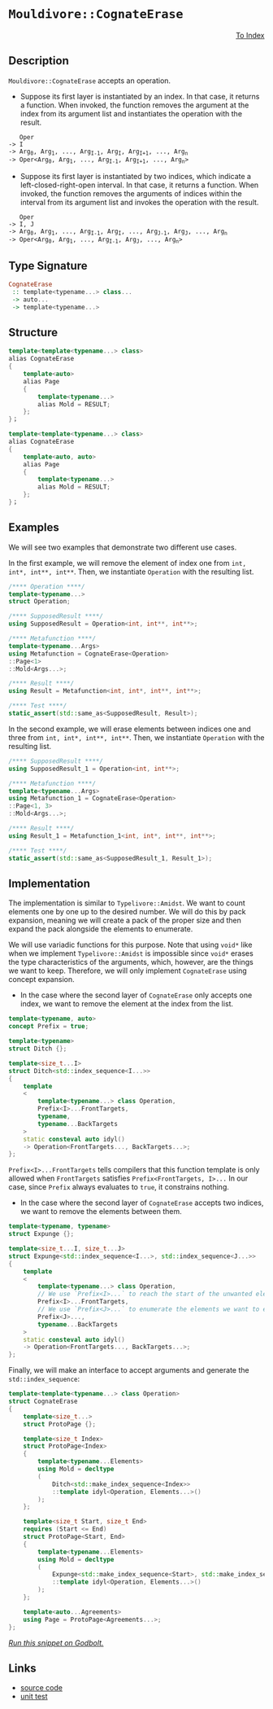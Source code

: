 <!-- Copyright 2024 Feng Mofan
SPDX-License-Identifier: Apache-2.0 -->

# `Mouldivore::CognateErase`

<p style='text-align: right;'><a href="../../../facilities/metafunctions.md#mouldivore-cognate-erase">To Index</a></p>

## Description

`Mouldivore::CognateErase` accepts an operation.

- Suppose its first layer is instantiated by an index.
In that case, it returns a function.
When invoked, the function removes the argument at the index from its argument list and instantiates the operation with the result.

<pre><code>   Oper
-> I
-> Arg<sub>0</sub>, Arg<sub>1</sub>, ..., Arg<sub>I-1</sub>, Arg<sub>I</sub>, Arg<sub>I+1</sub>, ..., Arg<sub>n</sub>
-> Oper&lt;Arg<sub>0</sub>, Arg<sub>1</sub>, ..., Arg<sub>I-1</sub>, Arg<sub>I+1</sub>, ..., Arg<sub>n</sub>&gt;</code></pre>

- Suppose its first layer is instantiated by two indices, which indicate a left-closed-right-open interval.
In that case, it returns a function.
When invoked, the function removes the arguments of indices within the interval from its argument list and invokes the operation with the result.

<pre><code>   Oper
-> I, J
-> Arg<sub>0</sub>, Arg<sub>1</sub>, ..., Arg<sub>I-1</sub>, Arg<sub>I</sub>, ..., Arg<sub>J-1</sub>, Arg<sub>J</sub>, ..., Arg<sub>n</sub>
-> Oper&lt;Arg<sub>0</sub>, Arg<sub>1</sub>, ..., Arg<sub>I-1</sub>, Arg<sub>J</sub>, ..., Arg<sub>n</sub>&gt;</code></pre>

## Type Signature

```Haskell
CognateErase
 :: template<typename...> class...
 -> auto...
 -> template<typename...>
```

## Structure

```C++
template<template<typename...> class>
alias CognateErase
{
    template<auto>
    alias Page
    {
        template<typename...>
        alias Mold = RESULT;
    };
}；
```

```C++
template<template<typename...> class>
alias CognateErase
{
    template<auto, auto>
    alias Page
    {
        template<typename...>
        alias Mold = RESULT;
    };
}；
```

## Examples

We will see two examples that demonstrate two different use cases.

In the first example, we will remove the element of index one from `int, int*, int**, int**`.
Then, we instantiate `Operation` with the resulting list.

```C++
/**** Operation ****/
template<typename...>
struct Operation;

/**** SupposedResult ****/
using SupposedResult = Operation<int, int**, int**>;

/**** Metafunction ****/
template<typename...Args>
using Metafunction = CognateErase<Operation>
::Page<1>
::Mold<Args...>;

/**** Result ****/
using Result = Metafunction<int, int*, int**, int**>;

/**** Test ****/
static_assert(std::same_as<SupposedResult, Result>);
```

In the second example, we will erase elements between indices one and three from `int, int*, int**, int**`. Then, we instantiate `Operation` with the resulting list.

```C++
/**** SupposedResult ****/
using SupposedResult_1 = Operation<int, int**>;

/**** Metafunction ****/
template<typename...Args>
using Metafunction_1 = CognateErase<Operation>
::Page<1, 3>
::Mold<Args...>;

/**** Result ****/
using Result_1 = Metafunction_1<int, int*, int**, int**>;

/**** Test ****/
static_assert(std::same_as<SupposedResult_1, Result_1>);
```

## Implementation

The implementation is similar to `Typelivore::Amidst`.
We want to count elements one by one up to the desired number.
We will do this by pack expansion, meaning we will create a pack of the proper size and then expand the pack alongside the elements to enumerate.

We will use variadic functions for this purpose.
Note that using `void*` like when we implement `Typelivore::Amidst` is impossible since `void*` erases the type characteristics of the arguments, which, however, are the things we want to keep.
Therefore, we will only implement `CognateErase` using concept expansion.

- In the case where the second layer of `CognateErase` only accepts one index, we want to remove the element at the index from the list.

```C++
template<typename, auto>
concept Prefix = true;

template<typename>
struct Ditch {};

template<size_t...I>
struct Ditch<std::index_sequence<I...>>
{
    template
    <
        template<typename...> class Operation,
        Prefix<I>...FrontTargets,
        typename,
        typename...BackTargets
    >
    static consteval auto idyl()
    -> Operation<FrontTargets..., BackTargets...>;
};
```

`Prefix<I>...FrontTargets` tells compilers that this function template is only allowed when `FrontTargets` satisfies `Prefix<FrontTargets, I>...`
In our case, since `Prefix` always evaluates to `true`, it constrains nothing.

- In the case where the second layer of `CognateErase` accepts two indices, we want to remove the elements between them.

```C++
template<typename, typename>
struct Expunge {};

template<size_t...I, size_t...J>
struct Expunge<std::index_sequence<I...>, std::index_sequence<J...>>
{
    template
    <
        template<typename...> class Operation,
        // We use `Prefix<I>...` to reach the start of the unwanted elements.
        Prefix<I>...FrontTargets,
        // We use `Prefix<J>...` to enumerate the elements we want to erase.
        Prefix<J>...,
        typename...BackTargets
    >
    static consteval auto idyl()
    -> Operation<FrontTargets..., BackTargets...>;
};
```

Finally, we will make an interface to accept arguments and generate the `std::index_sequence`:

```C++
template<template<typename...> class Operation>
struct CognateErase
{
    template<size_t...>
    struct ProtoPage {};

    template<size_t Index>
    struct ProtoPage<Index>
    {
        template<typename...Elements>
        using Mold = decltype
        (
            Ditch<std::make_index_sequence<Index>>
            ::template idyl<Operation, Elements...>()
        );
    };

    template<size_t Start, size_t End>
    requires (Start <= End)
    struct ProtoPage<Start, End>
    {
        template<typename...Elements>
        using Mold = decltype
        (
            Expunge<std::make_index_sequence<Start>, std::make_index_sequence<End-Start>>
            ::template idyl<Operation, Elements...>()
        );
    };

    template<auto...Agreements>
    using Page = ProtoPage<Agreements...>;
};
```

[*Run this snippet on Godbolt.*](https://godbolt.org/#z:OYLghAFBqd5QCxAYwPYBMCmBRdBLAF1QCcAaPECAMzwBtMA7AQwFtMQByARg9KtQYEAysib0QXACx8BBAKoBnTAAUAHpwAMvAFYTStJg1DIApACYAQuYukl9ZATwDKjdAGFUtAK4sGIAKwA7KSuADJ4DJgAcj4ARpjEEgDMGqQADqgKhE4MHt6%2BAcEZWY4C4ZExLPGJXCm2mPalDEIETMQEeT5%2BQfWNOS1tBOXRcQnJqQqt7Z0FPZODw5XV4wCUtqhexMjsHAD0AFSHR8cnp/u7JhoAggdHANQAIphprozIeJgKd8cX17dnAJOvyulxBZiSEWQ3iwdxMSTcXkctEIAE84dhQeYIQwoV4YXC3MhJugsFR0Zi/sc7spiJgaKpvkdgQRMCw0gYWQSCCiXsw2KQ7kxEahydc0DjngRqbT6bCkg87gRiF5MHCrNdQf9AdrDsCtXcAJJs%2BhsQRMJqM3WanU284Um5Uh6EZAIS1264s43m1Xw7m81g%2BjHXSbKhyPZ2ukyBKyBB5q%2B2e9neglZABemAA%2BgQAHS5g2iq4hrxhp0EF0pgjoEAgCJYVQZpQARxVEoJBtz2fJSSDIOjoLuA8VrKTnOug7lbn748HiY5PrcfsYAY76LuUKYCi%2BAHkXsRzTlSFPp9K6XhVG30R2AGLEWQAFTawEwBAUh7Hx8VPKX/KP08XfMwDsLCYZAAGsH2IJ8X1/Atx3mRxkDXARJkwAA3MRBWFO48HQFFaAgFZfwAWlXHcEn3AQCRve9H2fBQOwFYCwIgqD6NzLt1V7OMkk4617mwVQ0i8IxMDdZlhznLkvwAgV/wDAsizDAShJE2E%2B1jeMNQ9CTk3hNNMxzPMBX0rMOwAKQUpViylZThKfCsqxrBg6wbTBmzeed23Y7tjMrata0wesmxbbYCTMlduwLKNOPHWdk3fAcCV/WKdM5X1pOXbzsDXAxNzuMi9yaN8rg/O5dl2O4AHVRK8JRYQANg0GlT3PeF827FdGsVVA7lpEDXQIBBRPmdo7lQKhFSGu5hIAd0MFl0DuBpWUYF9OwS6dmvpC8OtzajBBYujitK8qqpquqTEarazzCy92K6ogloYHxyJZSbROW00XzuGbRLmwRuqWvclHWkqP2u1q3As3bs2Oj85LYICQPA2joI22DB3gvBEPFFD0NoTDHpwvCCOI0jdwohgqNvA7UbY2G7iYlHILoiKMR4zENI5rSHXuDxgGYFlsGB0SflBOK0oXVL5wRwCspyjdtwpppLNDKV%2BcFnARc5mKZ2llM8HTUyst/RSpRpVAiGUJgnzUmNuN4jaJfnEypQNZzAoxgczelS3UGt%2By2o91qe3HaLkr1r1JdljtsBNVaFC96daoiYA7gAWU8Ra4QVLAoUXCOBwgQvp1Lcs9L8kAWCYUDMwCoK3JCzzg67UPSsHatnew3DaAJArKYFOOVsEen0VJjbx0I7mwcSrnHZnoco5dw2DLuAZ2mMleszubBnKT2lmzwWkvggdepSS%2BUd%2BcwiNp9i2rZt%2Bcz8HvfIvRvsJ8jkcZYyxHcyHr6ic34L3HCnIwGcs5ylzpgfOX4S7F0/seWyIkHLVmrrXDM9dXLuVbPCM%2B6JfKOXQXXYO2Cm4El3ugIi%2BDIrAPbh3EAXdia93hP3IqO944jzZuPEBg4p661ng7e0KUl4EiFEQDsVxgC0mHtBOhg4wFpwDqJHOvsH6BzcFImRgC2aaS4novitoAR6ipFeI%2Bkwd6qFYOyUWTJDFGNOMCTE4JITQhUfCcU2w0hyJ7PY/KyschiXFvrdK/o/6dmAT7NhOQDGUnuEILwaRiiYHQAAJU%2BF4WgUoxbXEUWvRJyS0kZKyVA/xr0YnwgiAQAUVTDg1MEIcDi9p9Tp2fEwKgwkHCBJyVcZ2Ukwly2zFcSCQCex5Naa0DpOILSqI1t6YWG55zRMosA6syiCRcALNWTOtB0AEmGcAUetD576nSQoTJ2S7G5KyOAs5FzSkTPaZ0lWlTBD1IIPsd5dTsINP2E0nm%2Bo7yfEuVaYMrQEIZkVgkAgEBiTVgUAGSFQC3AJKSZkFJdyskCkxQQdE/DmkOMBCY%2BJMCBCLQEtY%2BgQS4mEscQS%2BJBT0VFPOSUnpeTUWFJxRmLgpTllU1edUn5Hy/nHPpYcDObSpldIENS3pISFy/0GQc0ZoJxmSueTkblpS5lC21qwgJKyexrMfhsgUSQtkgB2Xs%2BEyrdHTz8Ti2VeSuU8tUY8qVTRuUEiqV8r5nyhWNNFQCqkQKLE9KxsgJFSh2iwsrgitgSKCQcqZS67FxSCBeu7PwjgaxaCcH8LwPwHAtCkFQJwSclhrB3AUBsLYKjwQ8FIAQTQOa1igQCJIbMGgAAcZgzAAE5%2B1cH8D27tXBAiBGkHmjgkheAsAkBoVIRaS1lo4LwBQIBUjNuLTm0gcBYAwEQCADYBAhLVIoBANAbI6AJCiAGTgqhu31SIvVSQdxgDIEQlIbMZheApMICQHCeh%2BCCBEGIdgUgZCCEUCodQO7SC6C4KQGae40icB4Lm/NhaW2ls4FuREZ6xoTUfc%2B1977P13G/WYO4EAPDXvoMQWEDaVi8G3VoNYEAkBXrSDesgF7uO8ZAMAKQZg%2BB0BZMQDdEBYg4diBENoKJ0O8Dk8wYgKItyxG0DA7djar1fS3AwWgin4NYFiF4YAbgxC0A3dwXgWBq5GHECZo%2B2m8CoU%2BDhwKMDEQ7EbVUhoOHkSxD3GpjwWAcNKjwPO2zpB3PEFiOip4DngDIiMC2tYVADCHIAGofBmmRItjaQPCFEOISDxWYNqBw4h/QhhjDWGsPoPAsQN2QDWKgbxOQbNEWJDnUwlbLBmBXXF4gOEPNtd6K55wEBXAzD8EhsIEQRhVDGEh4o2QBBzb0OtpoixRg1Em9K5oUwOieC6HoOwU3jsLCW0sVbtgTtbaQyNIYt39sSDWDWzY2wPv6Cw6QZdvBV13BIy%2Bt9H6v2duoxAXAAHGNYi4Cxpt6W1hDSYFgRIBFSDtskEkbM/akiTo0JIMwkhGoaH8PVftf2Z1zpAEkLg2Z6pcHqt2/tY76r%2BEkMOgn9UAc4dXeuzdyOd0ccPZx49BHETkEoAJhjd62CcDaCwVCgQiJMAVuArg/bsyM5Lf%2Bogo2qxIeK2Bsr0gKtKCq/B3QomUNMDQ7ZzDHAC38/g6u/Dp7EREZB0%2BsHmu07a9112mjdGeMMaY0kMwSO2O7ol3LhIMvL2oHo2MdcRhtdcFSDQLJCQpMyfgyphTSnSBF7UxprTDgS96dWgZozOHTPmcs7QazJf7N1acyW/AtIunuZs/r1Q3mWQl/89OktQWQsojCzsEtkXouNriwlpQSWO%2Bp3S3wLLChcuYHy7yEvpvSsQYt7ISrcGS229q2l/rVhLBNZa/AdrnXkKcB65WPrDXBvDYSEb8bWPLtHZcGciexCGcj2xWwOx2xyGAMgLKDe3AIu2WiOzPmAP/yaDPjAOWGe0ezOwKCwJuwqHe0R3WG%2Bwg2d1d0B1ww4F91IzfXT0Dx1z1xo1h0N0j0R1YxR1IDRwx0oGd1nVIHnSSB12J0CH8H7QnSSBJzJ25zdxXU4CFy3XX33SPRPTPSTwT2IAVx2GVzIxYAUFQkQlQiDznEmD/XwENyAxN1kDNyPyg3kCtzPx0Hp2Q1QyUzIOw3dzwylylHGhBx0L0IMKMO9AsVoxT3DwSEjySBj0UK41CN4zUNiIYxAH0KSQzEMP7QzGMIzVUFfTE1z0k0oALxLTL2M0bWKIr202rxT300M2My70wDMwsysxs0bXb0cxnzsxc17w83gy82QB8xH0EAC3gwnwU2nwi1G3n14EX0S1ZFXzS1Fw3xti3zywK33ysMPwkGP2g3sOqycIMCvw/xsCC1ayxw6yaBs12DhWv2sCGyBxGzGxOM%2B0QKaEAPcBwPmxAPQAwPuxgNyHeO20yA2wYG%2BIO1QP6GwPyA%2BLBIEHQLgMwIe0GBQJOxBN%2By%2BzrV%2B2nXIIF04F8LfV0P0LuDSOzEyKYLMJIFYKiNF1R0wHRzGCx2nT4PnQHWzCSCSH8BHW50XVZMCFZxkKBzkNsGF1jxWDbRAEkH8Hx3HUCEXW7UkCHS4F7TMD52nSSHcNkLXRF3Y2d1/T5MoPYKpNizzxyDFKAA%3D%3D)

## Links

- [source code](../../../../conceptrodon/descend/mouldivore/cognate_erase.hpp)
- [unit test](../../../../tests/unit/metafunctions/mouldivore/cognate_erase.test.hpp)
